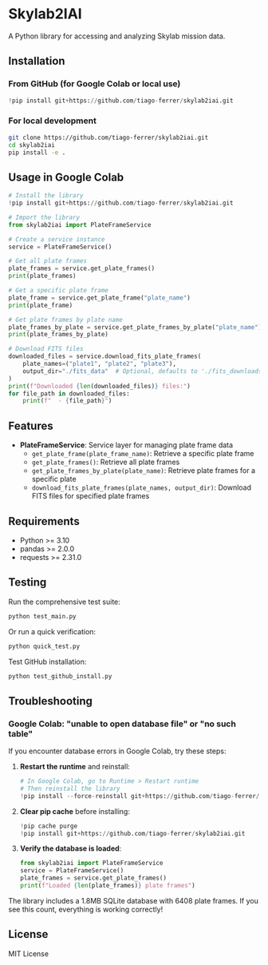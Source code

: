 # Skylab2IAI

A Python library for accessing and analyzing Skylab mission data.

## Installation

### From GitHub (for Google Colab or local use)

```python
!pip install git+https://github.com/tiago-ferrer/skylab2iai.git
```

### For local development

```bash
git clone https://github.com/tiago-ferrer/skylab2iai.git
cd skylab2iai
pip install -e .
```

## Usage in Google Colab

```python
# Install the library
!pip install git+https://github.com/tiago-ferrer/skylab2iai.git

# Import the library
from skylab2iai import PlateFrameService

# Create a service instance
service = PlateFrameService()

# Get all plate frames
plate_frames = service.get_plate_frames()
print(plate_frames)

# Get a specific plate frame
plate_frame = service.get_plate_frame("plate_name")
print(plate_frame)

# Get plate frames by plate name
plate_frames_by_plate = service.get_plate_frames_by_plate("plate_name")
print(plate_frames_by_plate)

# Download FITS files
downloaded_files = service.download_fits_plate_frames(
    plate_names=("plate1", "plate2", "plate3"),
    output_dir="./fits_data"  # Optional, defaults to './fits_downloads'
)
print(f"Downloaded {len(downloaded_files)} files:")
for file_path in downloaded_files:
    print(f"  - {file_path}")
```

## Features

- **PlateFrameService**: Service layer for managing plate frame data
  - `get_plate_frame(plate_frame_name)`: Retrieve a specific plate frame
  - `get_plate_frames()`: Retrieve all plate frames
  - `get_plate_frames_by_plate(plate_name)`: Retrieve plate frames for a specific plate
  - `download_fits_plate_frames(plate_names, output_dir)`: Download FITS files for specified plate frames

## Requirements

- Python >= 3.10
- pandas >= 2.0.0
- requests >= 2.31.0

## Testing

Run the comprehensive test suite:

```bash
python test_main.py
```

Or run a quick verification:

```bash
python quick_test.py
```

Test GitHub installation:

```bash
python test_github_install.py
```

## Troubleshooting

### Google Colab: "unable to open database file" or "no such table"

If you encounter database errors in Google Colab, try these steps:

1. **Restart the runtime** and reinstall:
   ```python
   # In Google Colab, go to Runtime > Restart runtime
   # Then reinstall the library
   !pip install --force-reinstall git+https://github.com/tiago-ferrer/skylab2iai.git
   ```

2. **Clear pip cache** before installing:
   ```python
   !pip cache purge
   !pip install git+https://github.com/tiago-ferrer/skylab2iai.git
   ```

3. **Verify the database is loaded**:
   ```python
   from skylab2iai import PlateFrameService
   service = PlateFrameService()
   plate_frames = service.get_plate_frames()
   print(f"Loaded {len(plate_frames)} plate frames")
   ```

The library includes a 1.8MB SQLite database with 6408 plate frames. If you see this count, everything is working correctly!

## License

MIT License
